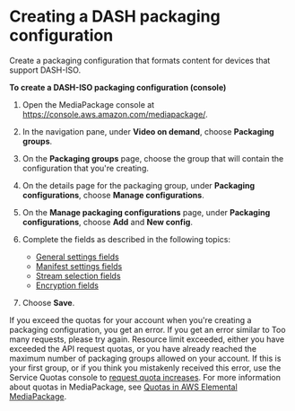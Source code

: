 # Creating a DASH packaging configuration<a name="pkg-cfig-create-dash"></a>

Create a packaging configuration that formats content for devices that support DASH\-ISO\.

**To create a DASH\-ISO packaging configuration \(console\)**

1. Open the MediaPackage console at [https://console\.aws\.amazon\.com/mediapackage/](https://console.aws.amazon.com/mediapackage/)\.

1. In the navigation pane, under **Video on demand**, choose **Packaging groups**\.

1. On the **Packaging groups** page, choose the group that will contain the configuration that you're creating\.

1. On the details page for the packaging group, under **Packaging configurations**, choose **Manage configurations**\.

1. On the **Manage packaging configurations** page, under **Packaging configurations**, choose **Add** and **New config**\.

1. Complete the fields as described in the following topics:
   + [General settings fields](cfigs-dash-new.md)
   + [Manifest settings fields](cfigs-dash-manset.md)
   + [Stream selection fields](cfigs-dash-include-streams.md)
   + [Encryption fields](cfigs-dash-encryption.md)

1. Choose **Save**\.

If you exceed the quotas for your account when you're creating a packaging configuration, you get an error\. If you get an error similar to Too many requests, please try again\. Resource limit exceeded, either you have exceeded the API request quotas, or you have already reached the maximum number of packaging groups allowed on your account\. If this is your first group, or if you think you mistakenly received this error, use the Service Quotas console to [request quota increases](https://console.aws.amazon.com/servicequotas/home?region=us-east-1#!/services/mediapackage/quotas)\. For more information about quotas in MediaPackage, see [Quotas in AWS Elemental MediaPackage](quotas.md)\.